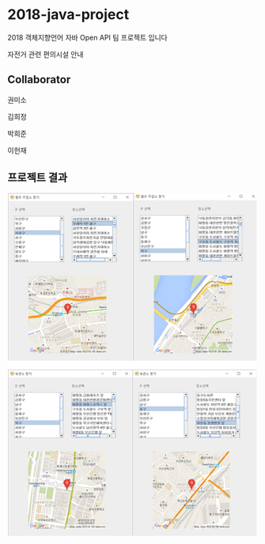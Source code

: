 # 2018-java-project

2018 객체지향언어 자바 Open API 팀 프로젝트 입니다  

자전거 관련 편의시설 안내



## Collaborator

권미소

김희정

박희준

이헌재



## 프로젝트 결과

![result](/img/result.png)







